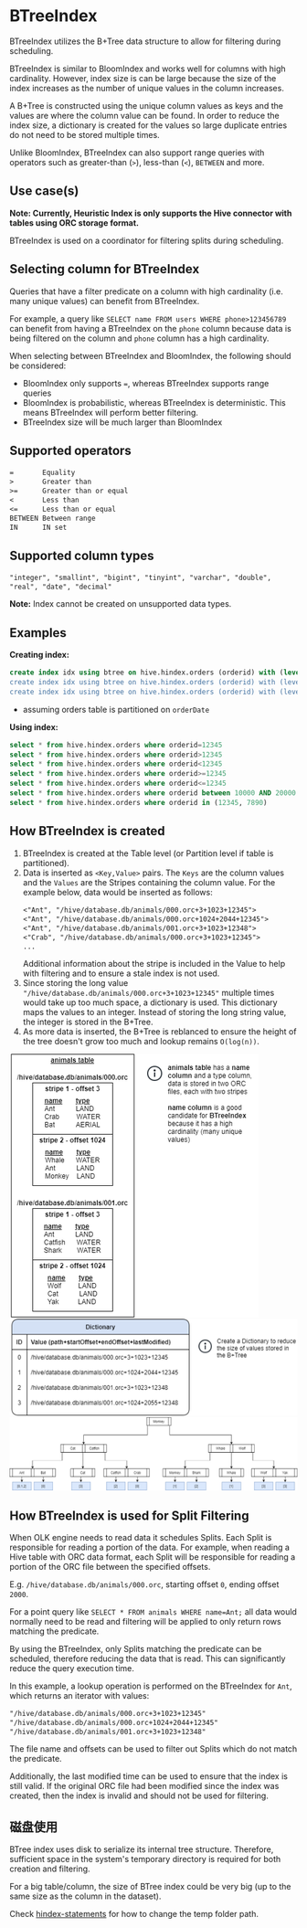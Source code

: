 # BTreeIndex

BTreeIndex utilizes the B+Tree data structure to allow for filtering during scheduling.

BTreeIndex is similar to BloomIndex and works well for columns with high cardinality.
However, index size is can be large because the size of the index increases as the number
of unique values in the column increases.

A B+Tree is constructed using the unique column values as keys and the values are where the column value can be found.
In order to reduce the index size, a dictionary is created for the values so large duplicate entries do not need to be stored multiple times.

Unlike BloomIndex, BTreeIndex can also support range queries with operators such as 
greater-than (`>`), less-than (`<`), `BETWEEN` and more.

## Use case(s)

**Note: Currently, Heuristic Index is only supports the Hive connector with 
tables using ORC storage format.**

BTreeIndex is used on a coordinator for filtering splits during scheduling.

## Selecting column for BTreeIndex

Queries that have a filter predicate on a column with
high cardinality (i.e. many unique values) can benefit from BTreeIndex.

For example, a query like `SELECT name FROM users WHERE phone>123456789`
can benefit from having a BTreeIndex on the `phone` column because 
data is being filtered on the column and `phone` column has a high cardinality.  

When selecting between BTreeIndex and BloomIndex, the following should be considered:
- BloomIndex only supports `=`, whereas BTreeIndex supports range queries
- BloomIndex is probabilistic, whereas BTreeIndex is deterministic. This means BTreeIndex will perform better filtering.
- BTreeIndex size will be much larger than BloomIndex

## Supported operators

    =       Equality
    >       Greater than
    >=      Greater than or equal
    <       Less than
    <=      Less than or equal
    BETWEEN Between range
    IN      IN set

## Supported column types
    "integer", "smallint", "bigint", "tinyint", "varchar", "double", "real", "date", "decimal"

**Note:** Index cannot be created on unsupported data types.

## Examples

**Creating index:**

```sql
create index idx using btree on hive.hindex.orders (orderid) with (level=table)';
create index idx using btree on hive.hindex.orders (orderid) with (level=partition) where orderDate='01-10-2020';
create index idx using btree on hive.hindex.orders (orderid) with (level=partition) where orderDate in ('01-10-2020', '01-10-2020');
```

* assuming orders table is partitioned on `orderDate`

**Using index:**
```sql
select * from hive.hindex.orders where orderid=12345
select * from hive.hindex.orders where orderid>12345
select * from hive.hindex.orders where orderid<12345
select * from hive.hindex.orders where orderid>=12345
select * from hive.hindex.orders where orderid<=12345
select * from hive.hindex.orders where orderid between 10000 AND 20000
select * from hive.hindex.orders where orderid in (12345, 7890)
```

## How BTreeIndex is created

1. BTreeIndex is created at the Table level (or Partition level if table is partitioned).
2. Data is inserted as `<Key,Value>` pairs. The `Keys` are the column values and the `Values` are the Stripes containing the column value.
   For the example below, data would be inserted as follows:  
   ```
   <"Ant", "/hive/database.db/animals/000.orc+3+1023+12345">  
   <"Ant", "/hive/database.db/animals/000.orc+1024+2044+12345">  
   <"Ant", "/hive/database.db/animals/001.orc+3+1023+12348">  
   <"Crab", "/hive/database.db/animals/000.orc+3+1023+12345">
   ...
   ```
   Additional information about the stripe is included in the Value to help with filtering and to ensure a stale index is not used.
3. Since storing the long value `"/hive/database.db/animals/000.orc+3+1023+12345"` multiple times would take up too much space, a dictionary is used. This dictionary maps the values to an integer. Instead of storing the long string value, the integer is stored in the B+Tree.
4. As more data is inserted, the B+Tree is reblanced to ensure the height of the tree doesn't grow too much and lookup remains `O(log(n))`.

![btree_animal_table](../images/btree_animal_table.png)
![btree_dictionary](../images/btree_dictionary.png)
![btree_animal_diagram](../images/btree_animal_diagram.png)

## How BTreeIndex is used for Split Filtering

When OLK engine needs to read data it schedules Splits. Each Split is responsible for reading a portion of the data.
For example, when reading a Hive table with ORC data format, each Split will be responsible for reading a portion of the ORC file between the specified offsets.  

E.g. `/hive/database.db/animals/000.orc`, starting offset `0`, ending offset `2000`.

For a point query like `SELECT * FROM animals WHERE name=Ant;`
all data would normally need to be read and filtering will be applied to only return rows matching the predicate.

By using the BTreeIndex, only Splits matching the predicate can be scheduled, therefore reducing the data that is read.
This can significantly reduce the query execution time.

In this example, a lookup operation is performed on the BTreeIndex for `Ant`, which returns an iterator with values:
```
"/hive/database.db/animals/000.orc+3+1023+12345"
"/hive/database.db/animals/000.orc+1024+2044+12345"
"/hive/database.db/animals/001.orc+3+1023+12348"
```

The file name and offsets can be used to filter out Splits which do not match the predicate.

Additionally, the last modified time can be used to ensure that the index is still valid. If the original ORC file had been modified since the index was created, then the index is
invalid and should not be used for filtering.

## 磁盘使用

BTree index uses disk to serialize its internal tree structure. Therefore, sufficient space in the system's temporary directory is required for both creation and filtering.

For a big table/column, the size of BTree index could be very big (up to the same size as the column in the dataset).

Check [hindex-statements](./hindex-statements.md) for how to change the temp folder path.

